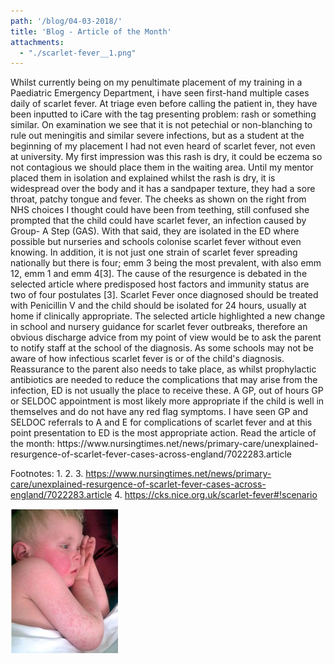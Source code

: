 ```yaml
---
path: '/blog/04-03-2018/'
title: 'Blog - Article of the Month'
attachments:
  - "./scarlet-fever__1.png"
---
```

<div class="blog__full-article">

<div class="blog__full-article-left">
Whilst currently being on my penultimate placement of my training in a Paediatric Emergency Department, i have seen first-hand multiple cases daily of scarlet fever. At triage even before calling the patient in, they have been inputted to iCare with the tag presenting problem: rash or something similar. On examination we see that it is not petechial or non-blanching to rule out meningitis and similar severe infections, but as a student at the beginning of my placement I had not even heard of scarlet fever, not even at university.
My first impression was this rash is dry, it could be eczema so not contagious we should place them in the waiting area. Until my mentor placed them in isolation and explained whilst the rash is dry, it is widespread over the body and it has a sandpaper texture, they had a sore throat, patchy tongue and fever. The cheeks as shown on the right from NHS choices I thought could have been from teething, still confused she prompted that the child could have scarlet fever, an infection caused by Group- A Step (GAS).
With that said, they are isolated in the ED where possible but nurseries and schools colonise scarlet fever without even knowing. In addition, it is not just one strain of scarlet fever spreading nationally but there is four; emm 3 being the most prevalent, with also emm 12, emm 1 and emm 4[3]. The cause of the resurgence is debated in the selected article where predisposed host factors and immunity status are two of four postulates [3].
Scarlet Fever once diagnosed should be treated with Penicillin V and the child should be isolated for 24 hours, usually at home if clinically appropriate. The selected article highlighted a new change in school and nursery guidance for scarlet fever outbreaks, therefore an obvious discharge advice from my point of view would be to ask the parent to notify staff at the school of the diagnosis. As some schools may not be aware of how infectious scarlet fever is or of the child's diagnosis.
Reassurance to the parent also needs to take place, as whilst prophylactic antibiotics are needed to reduce the complications that may arise from the infection, ED is not usually the place to receive these. A GP, out of hours GP or SELDOC appointment is most likely more appropriate if the child is well in themselves and do not have any red flag symptoms. I have seen GP and SELDOC referrals to A and E for complications of scarlet fever and at this point presentation to ED is the most appropriate action.
Read the article of the month: https://www.nursingtimes.net/news/primary-care/unexplained-resurgence-of-scarlet-fever-cases-across-england/7022283.article

Footnotes:
1.
2.
3. https://www.nursingtimes.net/news/primary-care/unexplained-resurgence-of-scarlet-fever-cases-across-england/7022283.article
4. https://cks.nice.org.uk/scarlet-fever#!scenario
</div>

<div class="blog__full-article-right">

  ![alt text](./scarlet-fever__1.png "Logo Title Text 1")
</div>

</div>